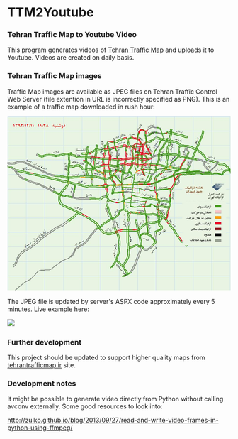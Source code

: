 TTM2Youtube
===========
### Tehran Traffic Map to Youtube Video

This program generates videos of [Tehran Traffic Map](http://31.24.237.150/TTCCTrafficWebSite/PublicUsers/GraphicalTrafficMap/Default.aspx) and uploads it to Youtube. Videos are created on daily basis.

### Tehran Traffic Map images

Traffic Map images are available as JPEG files on Tehran Traffic Control Web Server (file extention in URL is incorrectly specified as PNG). This is an example of a traffic map downloaded in rush hour:

![](SampleMap.png)

The JPEG file is updated by server's ASPX code approximately every 5 minutes. Live example here:

![](http://31.24.237.150/TTCCTrafficWebSite/UploadedFiles/WebTrafficImages/Web0.png)

### Further development

This project should be updated to support higher quality maps from [tehrantrafficmap.ir](http://tehrantrafficmap.ir/) site.

### Development notes

It might be possible to generate video directly from Python without calling avconv externally. Some good resources to look into:

http://zulko.github.io/blog/2013/09/27/read-and-write-video-frames-in-python-using-ffmpeg/


